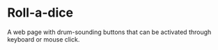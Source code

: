 # Roll-a-dice
A web page with drum-sounding buttons that can be activated through keyboard or mouse click.
